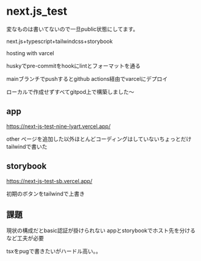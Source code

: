 # next.js_test

変なものは書いてないので一旦public状態にしてます。

next.js+typescript+tailwindcss+storybook

hosting with varcel

huskyでpre-commitをhookにlintとフォーマットを通る

mainブランチでpushするとgithub actions経由でvarcelにデプロイ

ローカルで作成せずすべてgitpod上で構築しました～

## app
https://next-js-test-nine-lyart.vercel.app/

other ページを追加した以外ほとんどコーディングはしていないちょっとだけtailwindで書いた

## storybook
https://next-js-test-sb.vercel.app/

初期のボタンをtailwindで上書き

## 課題
現状の構成だとbasic認証が掛けられない
appとstorybookでホスト先を分けるなど工夫が必要

tsxをpugで書きたいがハードル高い。。
